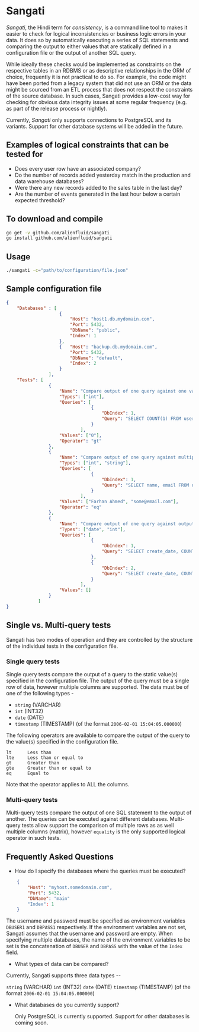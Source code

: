 # Sangati

*Sangati*, the Hindi term for *consistency*, is a command line tool to makes it easier to check for logical inconsistencies or business logic errors in your data. It does so by automatically executing a series of SQL statements and comparing the output to either values that are statically defined in a configuration file or the output of another SQL query. 

While ideally these checks would be implemented as constraints on the respective tables in an RDBMS or as descriptive relationships in the ORM of choice, frequently it is not practical to do so. For example, the code might have been ported from a legacy system that did not use an ORM or the data might be sourced from an ETL process that does not respect the constraints of the source database. In such cases, Sangati provides a low-cost way for checking for obvious data integrity issues at some regular frequency (e.g. as part of the release process or nightly).

Currently, *Sangati* only supports connections to PostgreSQL and its variants. Support for other database systems will be added in the future.

## Examples of logical constraints that can be tested for

* Does every user row have an associated company?
* Do the number of records added yesterday match in the production and data warehouse databases?
* Were there any new records added to the sales table in the last day?
* Are the number of events generated in the last hour below a certain expected threshold?

## To download and compile

```bash
go get -v github.com/alienfluid/sangati
go install github.com/alienfluid/sangati
```

## Usage

```bash
./sangati -c="path/to/configuration/file.json"
```

## Sample configuration file

```json
{
    "Databases" : [
                    {
                        "Host": "host1.db.mydomain.com",
                        "Port": 5432,
                        "DbName": "public",
                        "Index": 1
                    },
                    {   "Host": "backup.db.mydomain.com",
                        "Port": 5432,
                        "DbName": "default",
                        "Index": 2
                    }
                ],
    "Tests": [
                {
                    "Name": "Compare output of one query against one value",
                    "Types": ["int"],
                    "Queries": [
                                {
                                    "DbIndex": 1, 
                                    "Query": "SELECT COUNT(1) FROM users"
                                }
                            ],
                    "Values": ["0"],
                    "Operator": "gt"
                },
                {
                    "Name": "Compare output of one query against multiple values",
                    "Types": ["int", "string"],
                    "Queries": [
                                {
                                    "DbIndex": 1, 
                                    "Query": "SELECT name, email FROM users WHERE id = 4"
                                }
                            ],
                    "Values": ["Farhan Ahmed", "some@email.com"],
                    "Operator": "eq"
                },
                {
                    "Name": "Compare output of one query against output of another",
                    "Types": ["date", "int"],
                    "Queries": [
                                {
                                    "DbIndex": 1,
                                    "Query": "SELECT create_date, COUNT(1) FROM companies GROUP BY 1 ORDER BY 1"
                                },
                                {
                                    "DbIndex": 2,
                                    "Query": "SELECT create_date, COUNT(1) FROM companies GROUP BY 1 ORDER BY 1"
                                }
                            ],
                    "Values": []
                }               
            ]
}

```

## Single vs. Multi-query tests

Sangati has two modes of operation and they are controlled by the structure of the individual tests in the configuration file.

### Single query tests

Single query tests compare the output of a query to the static value(s) specified in the configuration file. The output of the query must be a single row of data, however multiple columns are supported. The data must be of one of the following types -

* `string` (VARCHAR)
* `int` (INT32)
* `date` (DATE)
* `timestamp` (TIMESTAMP) (of the format `2006-02-01 15:04:05.000000`)

The following operators are available to compare the output of the query to the value(s) specified in the configuration file.

```csv
lt      Less than
lte     Less than or equal to
gt      Greater than
gte     Greater than or equal to
eq      Equal to
```

Note that the operator applies to ALL the columns.

### Multi-query tests

Multi-query tests compare the output of one SQL statement to the output of another. The queries can be executed against different databases. Multi-query tests allow support the comparison of multiple rows as as well multiple columns (matrix), however `equality` is the only supported logical operator in such tests. 

## Frequently Asked Questions

* How do I specify the databases where the queries must be executed?

```json
    {
        "Host": "myhost.somedomain.com",
        "Port": 5432,
        "DbName": "main"
        "Index": 1
    }
```

The username and password must be specified as environment variables `DBUSER1` and `DBPASS1` respectively. If the environment variables are not set, Sangati assumes that the username and password are empty. When specifying multiple databases, the name of the environment variables to be set is the concatenation of `DBUSER` and `DBPASS` with the value of the `Index` field.

* What types of data can be compared?

Currently, Sangati supports three data types --

`string` (VARCHAR)
`int` (INT32)
`date` (DATE)
`timestamp` (TIMESTAMP) (of the format `2006-02-01 15:04:05.000000`)

* What databases do you currently support?

    Only PostgreSQL is currently supported. Support for other databases is coming soon.

